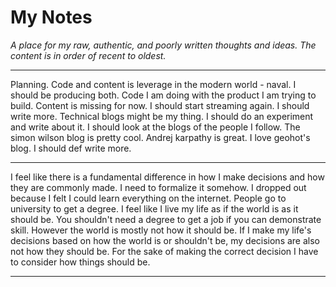 # My Notes
_A place for my raw, authentic, and poorly written thoughts and ideas. The content is in order of recent to oldest._

---

Planning. Code and content is leverage in the modern world - naval. I should be producing both. Code I am doing with the product I am trying to build. Content is missing for now.
I should start streaming again. I should write more. Technical blogs might be my thing. I should do an experiment and write about it. I should look at the blogs of the people I follow. 
The simon wilson blog is pretty cool. Andrej karpathy is great. I love geohot's blog. I should def write more.


---

I feel like there is a fundamental difference in how I make decisions and how they are commonly made. I need to formalize it somehow. I dropped out because I felt I could learn everything on the internet. People go to university to get a degree. I feel like I live my life as if the world is as it should be. You shouldn't need a degree to get a job if you can demonstrate skill. However the world is mostly not how it should be. If I make my life's decisions based on how the world is or shouldn't be, my decisions are also not how they should be. For the sake of making the correct decision I have to consider how things should be. 

---

